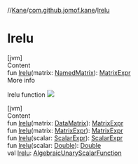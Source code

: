 //[Kane](../index.md)/[com.github.jomof.kane](index.md)/[lrelu](lrelu.md)



# lrelu  
[jvm]  
Content  
fun [lrelu](lrelu.md)(matrix: [NamedMatrix](../com.github.jomof.kane.impl/-named-matrix/index.md)): [MatrixExpr](-matrix-expr/index.md)  
More info  


lrelu function ![](https://jomof.github.io/kane/figures/lrelu-profile.svg)

  


[jvm]  
Content  
fun [lrelu](lrelu.md)(matrix: [DataMatrix](../com.github.jomof.kane.impl/-data-matrix/index.md)): [MatrixExpr](-matrix-expr/index.md)  
fun [lrelu](lrelu.md)(matrix: [MatrixExpr](-matrix-expr/index.md)): [MatrixExpr](-matrix-expr/index.md)  
fun [lrelu](lrelu.md)(scalar: [ScalarExpr](-scalar-expr/index.md)): [ScalarExpr](-scalar-expr/index.md)  
fun [lrelu](lrelu.md)(scalar: [Double](https://kotlinlang.org/api/latest/jvm/stdlib/kotlin/-double/index.html)): [Double](https://kotlinlang.org/api/latest/jvm/stdlib/kotlin/-double/index.html)  
val [lrelu](lrelu.md): [AlgebraicUnaryScalarFunction](../com.github.jomof.kane.impl.functions/-algebraic-unary-scalar-function/index.md)  



